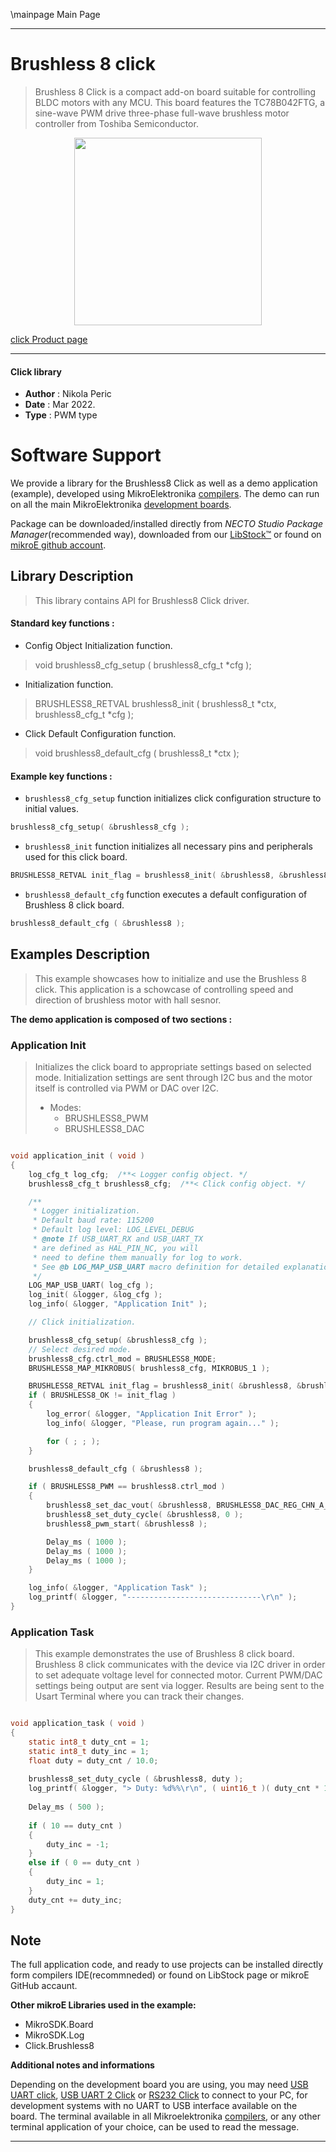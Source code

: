 \mainpage Main Page

---

# Brushless 8  click

> Brushless 8 Click is a compact add-on board suitable for controlling BLDC motors with any MCU. This board features the TC78B042FTG, a sine-wave PWM drive three-phase full-wave brushless motor controller from Toshiba Semiconductor.

<p align="center">
  <img src="https://download.mikroe.com/images/click_for_ide/brushless8_click.png" height=300px>
</p>


[click Product page](https://www.mikroe.com/brushless-8-click)

---

#### Click library

- **Author**        : Nikola Peric
- **Date**          : Mar 2022.
- **Type**          : PWM type

# Software Support

We provide a library for the Brushless8 Click
as well as a demo application (example), developed using MikroElektronika
[compilers](https://www.mikroe.com/necto-studio).
The demo can run on all the main MikroElektronika [development boards](https://www.mikroe.com/development-boards).

Package can be downloaded/installed directly from *NECTO Studio Package Manager*(recommended way), downloaded from our [LibStock&trade;](https://libstock.mikroe.com) or found on [mikroE github account](https://github.com/MikroElektronika/mikrosdk_click_v2/tree/master/clicks).

## Library Description

> This library contains API for Brushless8 Click driver.

#### Standard key functions :

- Config Object Initialization function.
> void brushless8_cfg_setup ( brushless8_cfg_t *cfg );

- Initialization function.
> BRUSHLESS8_RETVAL brushless8_init ( brushless8_t *ctx, brushless8_cfg_t *cfg );

- Click Default Configuration function.
> void brushless8_default_cfg ( brushless8_t *ctx );


#### Example key functions :

- `brushless8_cfg_setup` function initializes click configuration structure to initial values.
```c
brushless8_cfg_setup( &brushless8_cfg );
```

- `brushless8_init` function initializes all necessary pins and peripherals used for this click board.
```c
BRUSHLESS8_RETVAL init_flag = brushless8_init( &brushless8, &brushless8_cfg );
```

- `brushless8_default_cfg` function executes a default configuration of Brushless 8 click board.
```c
brushless8_default_cfg ( &brushless8 );
```

## Examples Description

>  This example showcases how to initialize and use the Brushless 8 click. 
>  This application is a schowcase of controlling speed 
>  and direction of brushless motor with hall sesnor.

**The demo application is composed of two sections :**

### Application Init

> Initializes the click board to appropriate settings based on selected mode.
> Initialization settings are sent through I2C bus and the motor itself is
> controlled via PWM or DAC over I2C.
> * Modes:
>     - BRUSHLESS8_PWM
>     - BRUSHLESS8_DAC

```c

void application_init ( void )
{
    log_cfg_t log_cfg;  /**< Logger config object. */
    brushless8_cfg_t brushless8_cfg;  /**< Click config object. */

    /** 
     * Logger initialization.
     * Default baud rate: 115200
     * Default log level: LOG_LEVEL_DEBUG
     * @note If USB_UART_RX and USB_UART_TX 
     * are defined as HAL_PIN_NC, you will 
     * need to define them manually for log to work. 
     * See @b LOG_MAP_USB_UART macro definition for detailed explanation.
     */
    LOG_MAP_USB_UART( log_cfg );
    log_init( &logger, &log_cfg );
    log_info( &logger, "Application Init" );

    // Click initialization.

    brushless8_cfg_setup( &brushless8_cfg );
    // Select desired mode.
    brushless8_cfg.ctrl_mod = BRUSHLESS8_MODE;
    BRUSHLESS8_MAP_MIKROBUS( brushless8_cfg, MIKROBUS_1 );

    BRUSHLESS8_RETVAL init_flag = brushless8_init( &brushless8, &brushless8_cfg );
    if ( BRUSHLESS8_OK != init_flag )
    {
        log_error( &logger, "Application Init Error" );
        log_info( &logger, "Please, run program again..." );

        for ( ; ; );
    }

    brushless8_default_cfg ( &brushless8 );

    if ( BRUSHLESS8_PWM == brushless8.ctrl_mod )
    {
        brushless8_set_dac_vout( &brushless8, BRUSHLESS8_DAC_REG_CHN_A_DVSP, 0 );
        brushless8_set_duty_cycle( &brushless8, 0 );
        brushless8_pwm_start( &brushless8 );

        Delay_ms ( 1000 );
        Delay_ms ( 1000 );
        Delay_ms ( 1000 );
    }

    log_info( &logger, "Application Task" );
    log_printf( &logger, "------------------------------\r\n" );
}

```

### Application Task

>  This example demonstrates the use of Brushless 8 click board.
>  Brushless 8 click communicates with the device via I2C driver in order to 
>  set adequate voltage level for connected motor.
>  Current PWM/DAC settings being output are sent via logger.
>  Results are being sent to the Usart Terminal where you can track their changes.

```c

void application_task ( void )
{    
    static int8_t duty_cnt = 1;
    static int8_t duty_inc = 1;
    float duty = duty_cnt / 10.0;
    
    brushless8_set_duty_cycle ( &brushless8, duty );
    log_printf( &logger, "> Duty: %d%%\r\n", ( uint16_t )( duty_cnt * 10 ) );
    
    Delay_ms ( 500 );
    
    if ( 10 == duty_cnt ) 
    {
        duty_inc = -1;
    }
    else if ( 0 == duty_cnt ) 
    {
        duty_inc = 1;
    }
    duty_cnt += duty_inc;
}
```

## Note

The full application code, and ready to use projects can be  installed directly form compilers IDE(recommneded) or found on LibStock page or mikroE GitHub accaunt.

**Other mikroE Libraries used in the example:**

- MikroSDK.Board
- MikroSDK.Log
- Click.Brushless8

**Additional notes and informations**

Depending on the development board you are using, you may need
[USB UART click](https://shop.mikroe.com/usb-uart-click),
[USB UART 2 Click](https://shop.mikroe.com/usb-uart-2-click) or
[RS232 Click](https://shop.mikroe.com/rs232-click) to connect to your PC, for
development systems with no UART to USB interface available on the board. The
terminal available in all Mikroelektronika
[compilers](https://shop.mikroe.com/compilers), or any other terminal application
of your choice, can be used to read the message.

---

